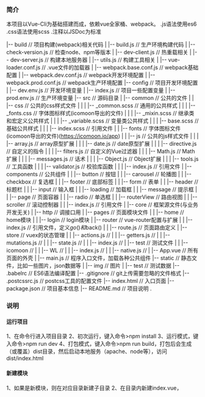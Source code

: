 ### 简介
本项目以Vue-Cli为基础搭建而成，依赖vue全家桶、webpack。
.js语法使用es6
.css语法使用scss
.注释以JSDoc为标准

|-- build                            // 项目构建(webpack)相关代码
|   |-- build.js                     // 生产环境构建代码
|   |-- check-version.js             // 检查node、npm等版本
|   |-- dev-client.js                // 热重载相关
|   |-- dev-server.js                // 构建本地服务器
|   |-- utils.js                     // 构建工具相关
|   |-- vue-loader.conf.js           // .vue文件的加载器
|   |-- webpack.base.conf.js         // webpack基础配置
|   |-- webpack.dev.conf.js          // webpack开发环境配置
|   |-- webpack.prod.conf.js         // webpack生产环境配置
|-- config                           // 项目开发环境配置
|   |-- dev.env.js                   // 开发环境变量
|   |-- index.js                     // 项目一些配置变量
|   |-- prod.env.js                  // 生产环境变量
|-- src                              // 源码目录
|   |-- common                       // 公共的文件
|   |   |-- css                      // 公共的css样式文件
|   |   |   |-- _common.scss         // 通用的公共样式
|   |   |   |-- _fonts.css           // 字体图标样式(icomoon导出的文件)
|   |   |   |-- _mixin.scss          // 继承类和宏定义公共样式
|   |   |   |-- _variable.scss       // 变量类公共样式
|   |   |   |-- base.scss            // 基础公共样式
|   |   |   |-- index.scss           // 引用文件
|   |   |-- fonts                    // 字体图标文件(icomoon导出的文件)(https://icomoon.io/app)
|   |   |-- js                       // 公共的js样式文件
|   |   |   |-- array.js			// array原型扩展
|   |   |   |-- date.js				// date原型扩展
|   |   |   |-- directive.js         // 自定义的指令
|   |   |   |-- filters.js           // 自定义的Vue过滤器
|   |   |   |-- Math.js            	 // Math扩展
|   |   |   |-- messages.js          // 话术
|   |   |   |-- Object.js            // Object扩展
|   |   |   |-- tools.js             // 工具函数
|   |   |   |-- validator.js         // 校验库函数
|   |   |   |-- index.js             // 引用文件
|   |-- components                   // 公共组件
|   |   |-- button                   // 按钮
|   |   |-- carousel                 // 轮播图
|   |   |-- checkbox                 // 复选框
|   |   |-- footer                   // 底部标签
|   |   |-- form                     // 表单
|   |   |-- header                   // 标题栏
|   |   |-- input                    // 输入框
|   |   |-- loading                  // 加载框
|   |   |-- message                  // 提示框
|   |   |-- page                     // 页面容器
|   |   |-- radio                    // 单选框
|   |   |-- routerView               // 路由视图
|   |   |-- scroller                 // 滚动控制器
|   |   |-- index.js                 // 引用文件
|   |-- core                         // 框架源文件(与业务开发无关)
|   |-- http                         // 调接口用
|   |-- pages                        // 页面模块文件
|   |   |-- home                     // home模块
|   |   |-- login                    // login模块
|   |-- router                       // vue-router配置与扩展
|   |   |-- index.js                 // 引用文件，定义$go()和$back()
|   |   |-- route.js                 // 页面路由定义
|   |-- store                        // vuex的状态管理
|   |   |-- actions.js               // 
|   |   |-- getters.js               //
|   |   |-- mutations.js             //
|   |   |-- state.js                 //
|   |   |-- index.js                 //
|   |-- test                         // 测试文件
|   |   |-- icomoon                  //
|   |   |-- WL                       //
|   |   |-- index.js                 //
|   |   |-- native.js                //
|   |-- App.vue                      // 所有页面的外壳
|   |-- main.js                      // 程序入口文件，加载各种公共组件
|-- static                           // 静态文件，比如一些图片，json数据等
|   |-- img                          // 图片
|   |-- test                         // 测试数据
|-- .babelrc                         // ES6语法编译配置
|-- .gitignore                       // git上传需要忽略的文件格式
|-- .postcssrc.js                    // postcss工具的配置文件
|-- index.html                       // 入口页面
|-- package.json                     // 项目基本信息
|-- README.md                        // 项目说明
.

### 说明
#### 运行项目
1、在命令行进入项目目录
2、初次运行，键入命令>npm install
3、运行模式，键入命令>npm run dev
4、打包模式，键入命令>npm run build，打包后会生成（或覆盖）dist目录，然后启动本地服务（apache、node等），访问dist/index.html
#### 新建模块
1、如果是新模块，则在对应目录新建子目录
2、在目录内新建index.vue，<template>引用<v-router-view>创建子路由（如果该模块只有一个页面，则可不创建子路由）
3、在src/router/route定义新模块
#### 页面跳转
两个方案：
1、使用vm.$go()跳转页面，使用vm.$back()返回上一页，参考src/router。
2、使用v-link指令，参考src/common/js/directive
#### 数据共享
现提供一种数据共享的方式(应用情景：在一个模块中，多个组件共享一个随时会改变的数据)
父盒子想要拿到子盒子的数据。可以在data中通过以下方式获取。

字段名+`@p.sync`：子盒子的数据改变。父盒子绑定的子盒子的数据也会做相应的改变
字段名+`@p.once`：只会有一次数据的改变，只会数据不会改变。

p       - 绑定父路由的字段，可省略

sync    - 双向绑定，自身的修改会触发指定作用域字段的变更
once    - 仅绑定一次，之后指定作用域字段的修改不会触发自身变更（即仅取默认值）
说明：
分隔符为@，分隔符前为自身字段名，分隔符后为作用域和修饰符，值为指定作用域的字段名，如“'myKey@p': 'thatKey'”，绑定后，自身字段会赋值为目标字段的值，且目标字段修改会自动触发自身的修改。
ex：
data(){
  return {
	'key1@p': 'thatKey', //自身字段key1绑定父路由的字段thatKey
    'key2@': '', //未指定作用域，则取默认值p；未指定目标字段名，则取自身字段名key2
    'key3@.once': 'thatKey' //key3的初始值为父路由的thatKey的值，之后thatKey修改不会影响key3
  }
}